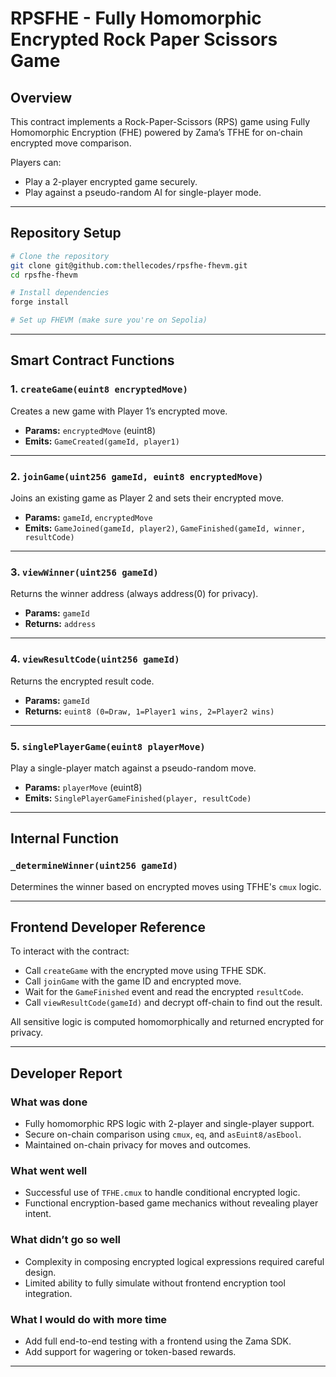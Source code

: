 # RPSFHE - Fully Homomorphic Encrypted Rock Paper Scissors Game

## Overview

This contract implements a Rock-Paper-Scissors (RPS) game using Fully Homomorphic Encryption (FHE) powered by Zama’s TFHE for on-chain encrypted move comparison.

Players can:
- Play a 2-player encrypted game securely.
- Play against a pseudo-random AI for single-player mode.

---

## Repository Setup

```bash
# Clone the repository
git clone git@github.com:thellecodes/rpsfhe-fhevm.git
cd rpsfhe-fhevm

# Install dependencies
forge install

# Set up FHEVM (make sure you're on Sepolia)
```

---

## Smart Contract Functions

### 1. `createGame(euint8 encryptedMove)`

Creates a new game with Player 1’s encrypted move.

- **Params:** `encryptedMove` (euint8)
- **Emits:** `GameCreated(gameId, player1)`

---

### 2. `joinGame(uint256 gameId, euint8 encryptedMove)`

Joins an existing game as Player 2 and sets their encrypted move.

- **Params:** `gameId`, `encryptedMove`
- **Emits:** `GameJoined(gameId, player2)`, `GameFinished(gameId, winner, resultCode)`

---

### 3. `viewWinner(uint256 gameId)`

Returns the winner address (always address(0) for privacy).

- **Params:** `gameId`
- **Returns:** `address`

---

### 4. `viewResultCode(uint256 gameId)`

Returns the encrypted result code.

- **Params:** `gameId`
- **Returns:** `euint8 (0=Draw, 1=Player1 wins, 2=Player2 wins)`

---

### 5. `singlePlayerGame(euint8 playerMove)`

Play a single-player match against a pseudo-random move.

- **Params:** `playerMove` (euint8)
- **Emits:** `SinglePlayerGameFinished(player, resultCode)`

---

## Internal Function

### `_determineWinner(uint256 gameId)`

Determines the winner based on encrypted moves using TFHE's `cmux` logic.

---

## Frontend Developer Reference

To interact with the contract:

- Call `createGame` with the encrypted move using TFHE SDK.
- Call `joinGame` with the game ID and encrypted move.
- Wait for the `GameFinished` event and read the encrypted `resultCode`.
- Call `viewResultCode(gameId)` and decrypt off-chain to find out the result.

All sensitive logic is computed homomorphically and returned encrypted for privacy.

---

## Developer Report

### What was done

- Fully homomorphic RPS logic with 2-player and single-player support.
- Secure on-chain comparison using `cmux`, `eq`, and `asEuint8/asEbool`.
- Maintained on-chain privacy for moves and outcomes.

### What went well

- Successful use of `TFHE.cmux` to handle conditional encrypted logic.
- Functional encryption-based game mechanics without revealing player intent.

### What didn’t go so well

- Complexity in composing encrypted logical expressions required careful design.
- Limited ability to fully simulate without frontend encryption tool integration.

### What I would do with more time

- Add full end-to-end testing with a frontend using the Zama SDK.
- Add support for wagering or token-based rewards.

---
